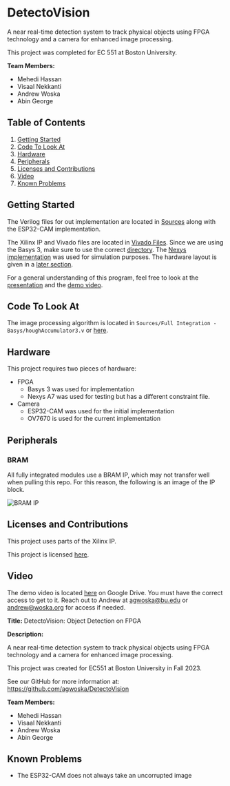 # DetectoVision

A near real-time detection system to track physical objects using FPGA technology and a camera for enhanced image processing.

This project was completed for EC 551 at Boston University.

**Team Members:**
- Mehedi Hassan
- Visaal Nekkanti
- Andrew Woska
- Abin George

## Table of Contents

1. [Getting Started](#getting-started)
2. [Code To Look At](#code-to-look-at)
3. [Hardware](#hardware)
4. [Peripherals](#peripherals)
5. [Licenses and Contributions](#licenses-and-contributions)
6. [Video](#video)
7. [Known Problems](#known-problems)

## Getting Started

The Verilog files for out implementation are located in [Sources](./Sources) along with the ESP32-CAM implementation.

The Xilinx IP and Vivado files are located in [Vivado Files](./Vivado%20Files). 
Since we are using the Basys 3, make sure to use the correct [directory](./Vivado%20Files/Basys).
The [Nexys implementation](./Vivado%20Files/Nexus) was used for simulation purposes.
The hardware layout is given in a [later section](#hardware).

For a general understanding of this program, feel free to look at the [presentation](DetectoVision_EC551_FinalProject.pptx)
and the [demo video](#video).

## Code To Look At

The image processing algorithm is located in `Sources/Full Integration - Basys/houghAccumulator3.v` or
[here](./Sources/Full%20Integration%20-%20Basys/houghAccumulator3.v).

## Hardware

This project requires two pieces of hardware:
- FPGA
  - Basys 3 was used for implementation
  - Nexys A7 was used for testing but has a different constraint file.
- Camera
  - ESP32-CAM was used for the initial implementation
  - OV7670 is used for the current implementation

## Peripherals

### BRAM
All fully integrated modules use a BRAM IP, which may not transfer well when pulling this repo. For this reason, the following is an image of the IP block.

![BRAM IP](https://github.com/agwoska/DetectoVision/assets/66330225/8e281228-dafa-4932-bf13-3c9873e1f388)

## Licenses and Contributions

This project uses parts of the Xilinx IP.

This project is licensed [here](./LICENSE).

## Video

The demo video is located [here](https://drive.google.com/file/d/1C8tdOEMH_KIV-MVD6vkJgy_66yCtDO9Y/view?usp=drive_link) on Google Drive.
You must have the correct access to get to it.
Reach out to Andrew at agwoska@bu.edu or andrew@woska.org for access if needed.

**Title:** DetectoVision: Object Detection on FPGA

**Description:**

A near real-time detection system to track physical objects using FPGA technology and a camera for enhanced image processing.

This project was created for EC551 at Boston University in Fall 2023.

See our GitHub for more information at: https://github.com/agwoska/DetectoVision

**Team Members:**
- Mehedi Hassan
- Visaal Nekkanti
- Andrew Woska
- Abin George

## Known Problems

- The ESP32-CAM does not always take an uncorrupted image
